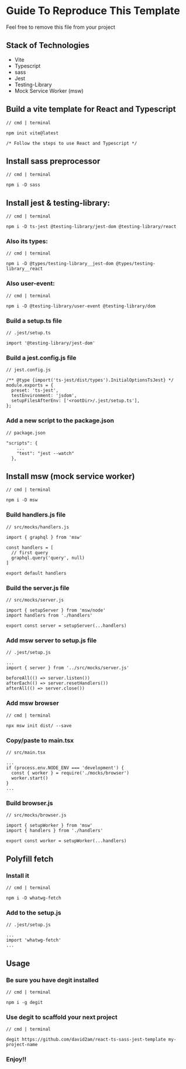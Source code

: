 # Guide To Reproduce This Template

Feel free to remove this file from your project

## Stack of Technologies
* Vite
* Typescript
* sass
* Jest
* Testing-Library
* Mock Service Worker (msw)

## Build a vite template for React and Typescript
```
// cmd | terminal

npm init vite@latest

/* Follow the steps to use React and Typescript */
```


## Install sass preprocessor
```
// cmd | terminal

npm i -D sass
```


## Install jest & testing-library:
```
// cmd | terminal

npm i -D ts-jest @testing-library/jest-dom @testing-library/react
```

### Also its types:
```
// cmd | terminal

npm i -D @types/testing-library__jest-dom @types/testing-library__react
```

### Also user-event:
```
// cmd | terminal

npm i -D @testing-library/user-event @testing-library/dom   
```


### Build a setup.ts file
```
// .jest/setup.ts

import '@testing-library/jest-dom'
```

### Build a jest.config.js file
```
// jest.config.js

/** @type {import('ts-jest/dist/types').InitialOptionsTsJest} */
module.exports = {
  preset: 'ts-jest',
  testEnvironment: 'jsdom',
  setupFilesAfterEnv: ['<rootDir>/.jest/setup.ts'],
};
```

### Add a new script to the package.json
```
// package.json

"scripts": {
    ...
    "test": "jest --watch"
  },
```

## Install msw (mock service worker)
```
// cmd | terminal

npm i -D msw
```

### Build handlers.js file
```
// src/mocks/handlers.js

import { graphql } from 'msw'

const handlers = [
  // first query
  graphql.query('query', null)
]

export default handlers
```

### Build the server.js file
```
// src/mocks/server.js

import { setupServer } from 'msw/node'
import handlers from './handlers'

export const server = setupServer(...handlers)
```

### Add msw server to setup.js file
```
// .jest/setup.js

...
import { server } from '../src/mocks/server.js'

beforeAll(() => server.listen())
afterEach(() => server.resetHandlers())
afterAll(() => server.close())
```

### Add msw browser
```
// cmd | terminal

npx msw init dist/ --save
```

### Copy/paste to main.tsx
```
// src/main.tsx

...
if (process.env.NODE_ENV === 'development') {
  const { worker } = require('./mocks/browser')
  worker.start()
}
...
```

### Build browser.js
```
// src/mocks/browser.js

import { setupWorker } from 'msw'
import { handlers } from './handlers'

export const worker = setupWorker(...handlers)
```


## Polyfill fetch

### Install it
```
// cmd | terminal

npm i -D whatwg-fetch
```

### Add to the setup.js
```
// .jest/setup.js

...
import 'whatwg-fetch'
...
```

## Usage

### Be sure you have degit installed
```
// cmd | terminal

npm i -g degit
```

### Use degit to scaffold your next project
```
// cmd | terminal

degit https://github.com/david2am/react-ts-sass-jest-template my-project-name
```

### Enjoy!!